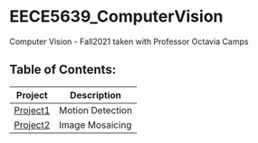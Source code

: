 # EECE5639_ComputerVision

Computer Vision - Fall2021 taken with Professor Octavia Camps

## Table of Contents: 
|Project               | Description                                      |
|----------------------|--------------------------------------------------|
|[Project1][1]         | Motion Detection                                 |
|[Project2][2]         | Image Mosaicing                                  |



[1]: https://github.com/scheung97/EECE5639_ComputerVision/tree/main/Project1
[2]: https://github.com/scheung97/EECE5639_ComputerVision/tree/main/Project2
